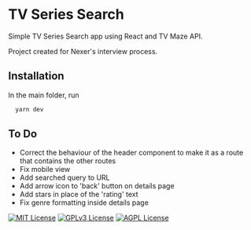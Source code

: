 # TV Series Search
Simple TV Series Search app using React and TV Maze API.

Project created for Nexer's interview process.

## Installation

In the main folder, run
```bash
  yarn dev
```    
## To Do
- Correct the behaviour of the header component to make it as a route that contains the other routes
- Fix mobile view
- Add searched query to URL
- Add arrow icon to 'back' button on details page
- Add stars in place of the 'rating' text
- Fix genre formatting inside details page



[![MIT License](https://img.shields.io/badge/License-MIT-green.svg)](https://choosealicense.com/licenses/mit/)
[![GPLv3 License](https://img.shields.io/badge/License-GPL%20v3-yellow.svg)](https://opensource.org/licenses/)
[![AGPL License](https://img.shields.io/badge/license-AGPL-blue.svg)](http://www.gnu.org/licenses/agpl-3.0)

